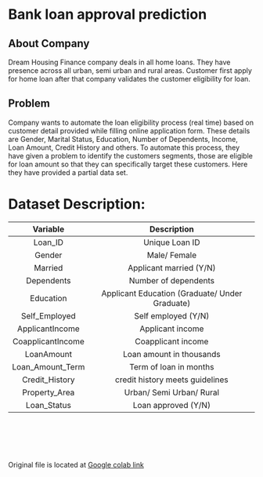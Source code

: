# Bank loan approval prediction

## About Company
Dream Housing Finance company deals in all home loans. They have presence across all urban, semi urban and rural areas. Customer first apply for home loan after that company validates the customer eligibility for loan.

## Problem
Company wants to automate the loan eligibility process (real time) based on customer detail provided while filling online application form. These details are Gender, Marital Status, Education, Number of Dependents, Income, Loan Amount, Credit History and others. To automate this process, they have given a problem to identify the customers segments, those are eligible for loan amount so that they can specifically target these customers. Here they have provided a partial data set.

# Dataset Description:

**Variable**|**Description**
:-----:|:-----:
Loan\_ID|Unique Loan ID
Gender|Male/ Female
Married|Applicant married (Y/N)
Dependents|Number of dependents
Education|Applicant Education (Graduate/ Under Graduate)
Self\_Employed|Self employed (Y/N)
ApplicantIncome|Applicant income
CoapplicantIncome|Coapplicant income
LoanAmount|Loan amount in thousands
Loan\_Amount\_Term|Term of loan in months
Credit\_History|credit history meets guidelines
Property\_Area|Urban/ Semi Urban/ Rural
Loan\_Status|Loan approved (Y/N)


<br>
<br>
<br>
<br>



Original file is located at [Google colab link](https://colab.research.google.com/drive/1qqP5-I_IRLn6Pq1YKjRf1lrOub0DlYAm)
